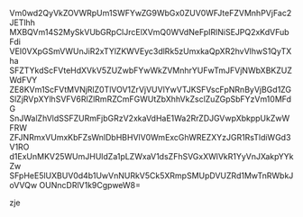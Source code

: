 Vm0wd2QyVkZOVWRpUm1SWFYwZG9WbGx0ZUV0WFJteFZVMnhPVjFac2JETlhh
MXBQVm14S2MySkVUbGRpClJrcElXVmQ0WVdNeFpIRlNiSEJPQ2xKdVFubFdi
VEI0VXpGSmVWUnJiR2xTYlZKWVEyc3dlRk5zUmxkaQpXR2hvVlhwS1QyTXha
SFZTYkdScFVteHdXVkV5ZUZwbFYwWkZVMnhrYUFwTmJFVjNWbXBKZUZWdFVY
ZE8KVm1ScFVtMVNjRlZ0TlVOV1ZrVjVUVlYwVTJKSFVscFpNRnByVjBGd1ZG
SlZjRVpXYlhSVFV6RlZlRmRZCmFGWUtZbXhhVkZsclZuZGpSbFYzVm10MFdG
SnJWalZhVldSSFZURmFjbGRzV2xkaVdHaE1Wa2RrZDJGVwpXbkppUkZwWFRW
ZFJNRmxVUmxKbFZsWnlDbHBHVlV0WmExcGhWREZXYzJGR1RsTldiWGd3V1RO
d1ExUnMKV25WUmJHUldZa1pLZWxaV1dsZFhSVGxXWlVkR1YyVnJXakpYYkZw
SFpHeE5lUXBUV0d4b1UwVnNURkV5Ck5XRmpSMUpDVUZRd1MwTnRWbkJoVVQw
OUNncDRlV1k9CgpweW8=

zje